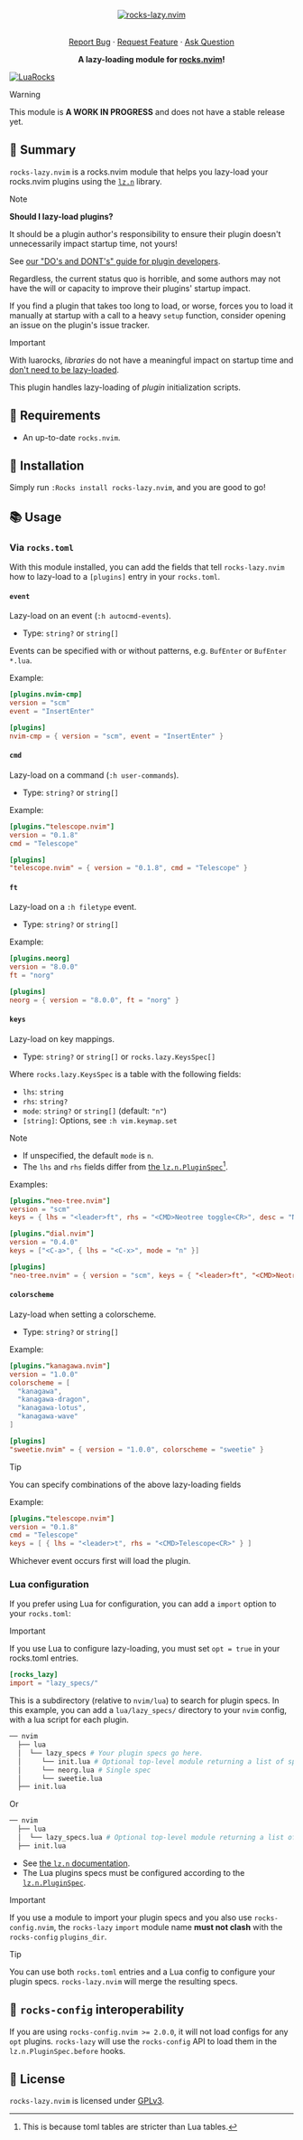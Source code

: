 <!-- markdownlint-disable -->
<br />
<div align="center">
  <a href="https://github.com/nvim-neorocks/rocks-lazy.nvim">
    <img src="./rocks-header.svg" alt="rocks-lazy.nvim">
  </a>
  <p align="center">
    <!-- <br /> -->
    <!-- <a href="./doc/rocks-lazy.txt"><strong>Explore the docs »</strong></a> -->
    <!-- <br /> -->
    <br />
    <a href="https://github.com/nvim-neorocks/rocks-lazy.nvim/issues/new?assignees=&labels=bug">Report Bug</a>
    ·
    <a href="https://github.com/nvim-neorocks/rocks-lazy.nvim/issues/new?assignees=&labels=enhancement">Request Feature</a>
    ·
    <a href="https://github.com/nvim-neorocks/rocks.nvim/discussions/new?category=q-a">Ask Question</a>
  </p>
  <p>
    <strong>
      A lazy-loading module for <a href="https://github.com/nvim-neorocks/rocks.nvim/">rocks.nvim</a>!
    </strong>
  </p>
</div>
<!-- markdownlint-restore -->

[![LuaRocks][luarocks-shield]][luarocks-url]

> [!WARNING]
>
> This module is **A WORK IN PROGRESS** and does not have a stable release yet.

## :star2: Summary

`rocks-lazy.nvim` is a rocks.nvim module that helps you lazy-load
your rocks.nvim plugins using
the [`lz.n`](https://github.com/nvim-neorocks/lz.n) library.

> [!NOTE]
>
> **Should I lazy-load plugins?**
>
> It should be a plugin author's responsibility to ensure their plugin doesn't
> unnecessarily impact startup time, not yours!
>
> See [our "DO's and DONT's" guide for plugin developers](https://github.com/nvim-neorocks/nvim-best-practices?tab=readme-ov-file#sleeping_bed-lazy-loading).
>
> Regardless, the current status quo is horrible, and some authors may
> not have the will or capacity to improve their plugins' startup impact.
>
> If you find a plugin that takes too long to load,
> or worse, forces you to load it manually at startup with a
> call to a heavy `setup` function,
> consider opening an issue on the plugin's issue tracker.

> [!IMPORTANT]
>
> With luarocks, *libraries* do not have a meaningful impact on startup time
> and [don't need to be lazy-loaded](https://github.com/nvim-neorocks/rocks.nvim?tab=readme-ov-file#a-note-on-loading-rocks).
>
> This plugin handles lazy-loading of *plugin* initialization scripts.

## :pencil: Requirements

- An up-to-date `rocks.nvim`.

## :hammer: Installation

Simply run `:Rocks install rocks-lazy.nvim`,
and you are good to go!

## :books: Usage

### Via `rocks.toml`

With this module installed, you can add the fields that tell `rocks-lazy.nvim`
how to lazy-load to a `[plugins]` entry in your `rocks.toml`.

#### `event`

Lazy-load on an event (`:h autocmd-events`).

- Type: `string?` or `string[]`

Events can be specified with or without patterns, e.g.
`BufEnter` or `BufEnter *.lua`.

Example:

```toml
[plugins.nvim-cmp]
version = "scm"
event = "InsertEnter"
```

```toml
[plugins]
nvim-cmp = { version = "scm", event = "InsertEnter" }
```

#### `cmd`

Lazy-load on a command (`:h user-commands`).

- Type: `string?` or `string[]`

Example:

```toml
[plugins."telescope.nvim"]
version = "0.1.8"
cmd = "Telescope"
```

```toml
[plugins]
"telescope.nvim" = { version = "0.1.8", cmd = "Telescope" }
```

#### `ft`

Lazy-load on a `:h filetype` event.

- Type: `string?` or `string[]`

Example:

```toml
[plugins.neorg]
version = "8.0.0"
ft = "norg"
```

```toml
[plugins]
neorg = { version = "8.0.0", ft = "norg" }
```

#### `keys`

Lazy-load on key mappings.

- Type: `string?` or `string[]` or `rocks.lazy.KeysSpec[]`

Where `rocks.lazy.KeysSpec` is a table with the following fields:

- `lhs`: `string`
- `rhs`: `string?`
- `mode`: `string?` or `string[]` (default: `"n"`)
- `[string]`: Options, see `:h vim.keymap.set`

> [!NOTE]
>
> - If unspecified, the default `mode` is `n`.
> - The `lhs` and `rhs` fields differ
>   from [the `lz.n.PluginSpec`](https://github.com/nvim-neorocks/lz.n?tab=readme-ov-file#plugin-spec)[^1].

[^1]: This is because toml tables are stricter than Lua tables.

Examples:

```toml
[plugins."neo-tree.nvim"]
version = "scm"
keys = { lhs = "<leader>ft", rhs = "<CMD>Neotree toggle<CR>", desc = "NeoTree toggle" }

[plugins."dial.nvim"]
version = "0.4.0"
keys = ["<C-a>", { lhs = "<C-x>", mode = "n" }]
```

```toml
[plugins]
"neo-tree.nvim" = { version = "scm", keys = { "<leader>ft", "<CMD>Neotree toggle<CR>", desc = "NeoTree toggle" } }
```

#### `colorscheme`

Lazy-load when setting a colorscheme.

- Type: `string?` or `string[]`

Example:

```toml
[plugins."kanagawa.nvim"]
version = "1.0.0"
colorscheme = [
  "kanagawa",
  "kanagawa-dragon",
  "kanagawa-lotus",
  "kanagawa-wave"
]
```

```toml
[plugins]
"sweetie.nvim" = { version = "1.0.0", colorscheme = "sweetie" }
```

> [!TIP]
>
> You can specify combinations of the above lazy-loading fields
>
> Example:
>
> ```toml
> [plugins."telescope.nvim"]
> version = "0.1.8"
> cmd = "Telescope"
> keys = [ { lhs = "<leader>t", rhs = "<CMD>Telescope<CR>" } ]
> ```
>
> Whichever event occurs first will load the plugin.

### Lua configuration

If you prefer using Lua for configuration,
you can add a `import` option to your `rocks.toml`:

> [!IMPORTANT]
>
> If you use Lua to configure lazy-loading, you must set `opt = true`
> in your rocks.toml entries.

```toml
[rocks_lazy]
import = "lazy_specs/"
```

This is a subdirectory (relative to `nvim/lua`)
to search for plugin specs.
In this example, you can add a `lua/lazy_specs/` directory
to your `nvim` config, with a lua script for each plugin.

```sh
── nvim
  ├── lua
  │  └── lazy_specs # Your plugin specs go here.
  │     └── init.lua # Optional top-level module returning a list of specs
  │     └── neorg.lua # Single spec
  │     └── sweetie.lua
  ├── init.lua
```

Or


```sh
── nvim
  ├── lua
  │  └── lazy_specs.lua # Optional top-level module returning a list of specs
  ├── init.lua
```

- See [the `lz.n` documentation](https://github.com/nvim-neorocks/lz.n?tab=readme-ov-file#structuring-your-plugins).
- The Lua plugins specs must be configured according to
  the [`lz.n.PluginSpec`](https://github.com/nvim-neorocks/lz.n?tab=readme-ov-file#plugin-spec).

> [!IMPORTANT]
>
> If you use a module to import your plugin specs
> and you also use `rocks-config.nvim`,
> the `rocks-lazy` `import` module name
> **must not clash** with the `rocks-config` `plugins_dir`.

> [!TIP]
>
> You can use both `rocks.toml` entries and a Lua config to configure
> your plugin specs.
> `rocks-lazy.nvim` will merge the resulting specs.

## :electric_plug: `rocks-config` interoperability

If you are using `rocks-config.nvim >= 2.0.0`,
it will not load configs for any `opt` plugins.
`rocks-lazy` will use the `rocks-config` API to load them in the
`lz.n.PluginSpec.before` hooks.

## :book: License

`rocks-lazy.nvim` is licensed under [GPLv3](./LICENSE).

[luarocks-shield]: https://img.shields.io/luarocks/v/neorocks/rocks-lazy.nvim?logo=lua&color=purple&style=for-the-badge
[luarocks-url]: https://luarocks.org/modules/neorocks/rocks-lazy.nvim
